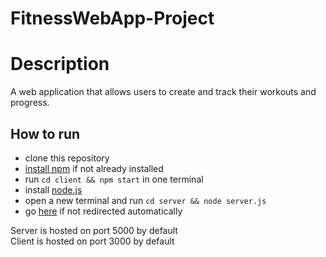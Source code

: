 # FitnessWebApp-Project

# Description
A web application that allows users to create and track their workouts and progress.

## How to run
- clone this repository
- [install npm](https://www.npmjs.com/package/npm) if not already installed
- run `cd client && npm start` in one terminal
- install [node.js](https://nodejs.org/en/)
- open a new terminal and run `cd server && node server.js`  
- go [here](http://localhost:3000) if not redirected automatically
  
Server is hosted on port 5000 by default  
Client is hosted on port 3000 by default
